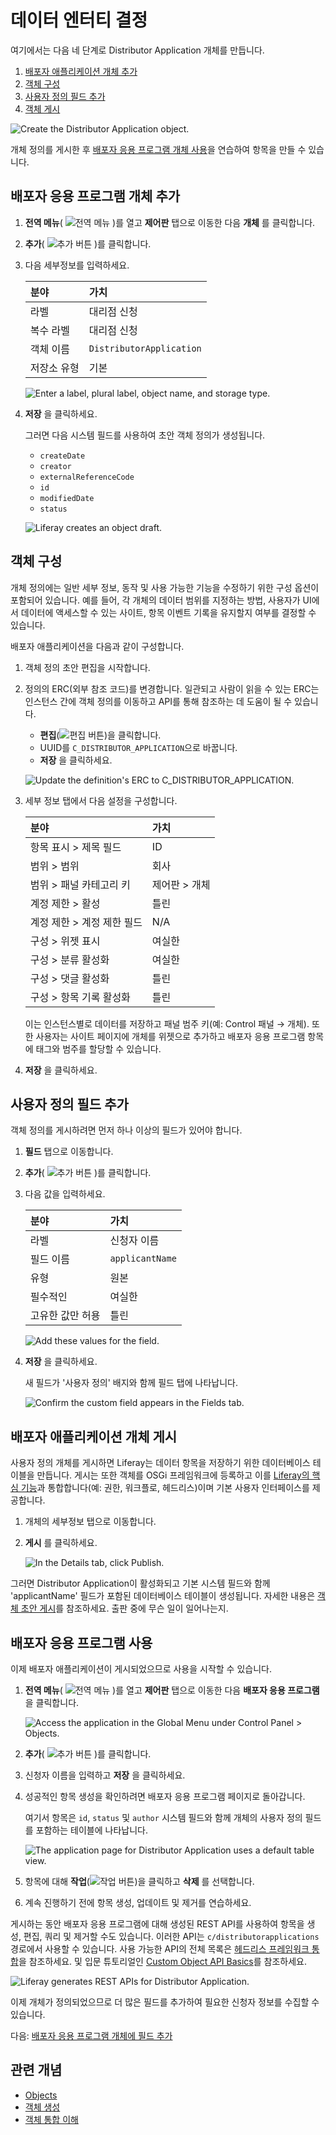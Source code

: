 # 데이터 엔터티 결정

여기에서는 다음 네 단계로 Distributor Application 개체를 만듭니다.

1. [배포자 애플리케이션 개체 추가](#adding-the-distributor-application-object)
1. [객체 구성](#configuring-the-object)
1. [사용자 정의 필드 추가](#adding-a-custom-field)
1. [객체 게시](#publishing-the-distributor-application-object)

![Create the Distributor Application object.](./determining-data-entities/images/01.png)

개체 정의를 게시한 후 [배포자 응용 프로그램 개체 사용](#using-distributor-applications)을 연습하여 항목을 만들 수 있습니다.

## 배포자 응용 프로그램 개체 추가

1. **전역 메뉴**( ![전역 메뉴](../../images/icon-applications-menu.png) )를 열고 **제어판** 탭으로 이동한 다음 **개체** 를 클릭합니다.

1. **추가**( ![추가 버튼](../../images/icon-add.png) )를 클릭합니다.

1. 다음 세부정보를 입력하세요.

   | 분야     | 가치                       |
   | :----- | :----------------------- |
   | 라벨     | 대리점 신청                   |
   | 복수 라벨  | 대리점 신청                   |
   | 객체 이름  | `DistributorApplication` |
   | 저장소 유형 | 기본                       |

   ![Enter a label, plural label, object name, and storage type.](./determining-data-entities/images/02.png)

1. **저장** 을 클릭하세요.

   그러면 다음 시스템 필드를 사용하여 초안 객체 정의가 생성됩니다.

   * `createDate`
   * `creator`
   * `externalReferenceCode`
   * `id`
   * `modifiedDate`
   * `status`

   ![Liferay creates an object draft.](./determining-data-entities/images/03.png)

## 객체 구성

개체 정의에는 일반 세부 정보, 동작 및 사용 가능한 기능을 수정하기 위한 구성 옵션이 포함되어 있습니다. 예를 들어, 각 개체의 데이터 범위를 지정하는 방법, 사용자가 UI에서 데이터에 액세스할 수 있는 사이트, 항목 이벤트 기록을 유지할지 여부를 결정할 수 있습니다.

배포자 애플리케이션을 다음과 같이 구성합니다.

1. 객체 정의 초안 편집을 시작합니다.

1. 정의의 ERC(외부 참조 코드)를 변경합니다. 일관되고 사람이 읽을 수 있는 ERC는 인스턴스 간에 객체 정의를 이동하고 API를 통해 참조하는 데 도움이 될 수 있습니다.

   * **편집**(![편집 버튼](../../images/icon-edit.png))을 클릭합니다.
   * UUID를 `C_DISTRIBUTOR_APPLICATION`으로 바꿉니다.
   * **저장** 을 클릭하세요.

   ![Update the definition's ERC to C_DISTRIBUTOR_APPLICATION.](./determining-data-entities/images/04.png)

1. 세부 정보 탭에서 다음 설정을 구성합니다.

   | 분야               | 가치       |
   | :--------------- | :------- |
   | 항목 표시 > 제목 필드    | ID       |
   | 범위 > 범위          | 회사       |
   | 범위 > 패널 카테고리 키   | 제어판 > 개체 |
   | 계정 제한 > 활성       | 틀린       |
   | 계정 제한 > 계정 제한 필드 | N/A      |
   | 구성 > 위젯 표시       | 여실한      |
   | 구성 > 분류 활성화      | 여실한      |
   | 구성 > 댓글 활성화      | 틀린       |
   | 구성 > 항목 기록 활성화   | 틀린       |

   이는 인스턴스별로 데이터를 저장하고 패널 범주 키(예: Control 패널 &rarr; 개체). 또한 사용자는 사이트 페이지에 개체를 위젯으로 추가하고 배포자 응용 프로그램 항목에 태그와 범주를 할당할 수 있습니다.

1. **저장** 을 클릭하세요.

## 사용자 정의 필드 추가

객체 정의를 게시하려면 먼저 하나 이상의 필드가 있어야 합니다.

1. **필드** 탭으로 이동합니다.

1. **추가**( ![추가 버튼](../../images/icon-add.png) )를 클릭합니다.

1. 다음 값을 입력하세요.

   | 분야        | 가치              |
   | :-------- | :-------------- |
   | 라벨        | 신청자 이름          |
   | 필드 이름     | `applicantName` |
   | 유형        | 원본              |
   | 필수적인      | 여실한             |
   | 고유한 값만 허용 | 틀린              |

   ![Add these values for the field.](./determining-data-entities/images/05.png)

1. **저장** 을 클릭하세요.

   새 필드가 '사용자 정의' 배지와 함께 필드 탭에 나타납니다.

   ![Confirm the custom field appears in the Fields tab.](./determining-data-entities/images/06.png)

## 배포자 애플리케이션 개체 게시

사용자 정의 개체를 게시하면 Liferay는 데이터 항목을 저장하기 위한 데이터베이스 테이블을 만듭니다. 게시는 또한 객체를 OSGi 프레임워크에 등록하고 이를 [Liferay의 핵심 기능](https://learn.liferay.com/w/dxp/building-applications/objects/understanding-object-integrations)과 통합합니다(예: 권한, 워크플로, 헤드리스)이며 기본 사용자 인터페이스를 제공합니다.

1. 개체의 세부정보 탭으로 이동합니다.

1. **게시** 를 클릭하세요.

   ![In the Details tab, click Publish.](./determining-data-entities/images/07.png)

그러면 Distributor Application이 활성화되고 기본 시스템 필드와 함께 'applicantName' 필드가 포함된 데이터베이스 테이블이 생성됩니다. 자세한 내용은 [객체 초안 게시](https://learn.liferay.com/en/w/dxp/building-applications/objects/creating-and-managing-objects/creating-objects#publishing-object-drafts)를 참조하세요. 출판 중에 무슨 일이 일어나는지.

## 배포자 응용 프로그램 사용

이제 배포자 애플리케이션이 게시되었으므로 사용을 시작할 수 있습니다.

1. **전역 메뉴**( ![전역 메뉴](../../images/icon-applications-menu.png) )를 열고 **제어판** 탭으로 이동한 다음 **배포자 응용 프로그램** 을 클릭합니다.

   ![Access the application in the Global Menu under Control Panel > Objects.](./determining-data-entities/images/08.png)

1. **추가**( ![추가 버튼](../../images/icon-add.png) )를 클릭합니다.

1. 신청자 이름을 입력하고 **저장** 을 클릭하세요.

1. 성공적인 항목 생성을 확인하려면 배포자 응용 프로그램 페이지로 돌아갑니다.

   여기서 항목은 `id`, `status` 및 `author` 시스템 필드와 함께 개체의 사용자 정의 필드를 포함하는 테이블에 나타납니다.

   ![The application page for Distributor Application uses a default table view.](./determining-data-entities/images/09.png)

1. 항목에 대해 **작업**(![작업 버튼](../../images/icon-actions.png))을 클릭하고 **삭제** 를 선택합니다.

1. 계속 진행하기 전에 항목 생성, 업데이트 및 제거를 연습하세요.

게시하는 동안 배포자 응용 프로그램에 대해 생성된 REST API를 사용하여 항목을 생성, 편집, 쿼리 및 제거할 수도 있습니다. 이러한 API는 `c/distributorapplications` 경로에서 사용할 수 있습니다. 사용 가능한 API의 전체 목록은 [헤드리스 프레임워크 통합](https://learn.liferay.com/en/w/dxp/building-applications/objects/understanding-object-integrations/using-custom-object-apis)을 참조하세요. 및 입문 튜토리얼인 [Custom Object API Basics](https://learn.liferay.com/en/w/dxp/building-applications/objects/objects-tutorials/using-apis/object-api-basics)를 참조하세요.

![Liferay generates REST APIs for Distributor Application.](./determining-data-entities/images/10.png)

이제 개체가 정의되었으므로 더 많은 필드를 추가하여 필요한 신청자 정보를 수집할 수 있습니다.

다음: [배포자 응용 프로그램 개체에 필드 추가](./adding-fields-to-the-distributor-application-object.md)

## 관련 개념

* [Objects](https://learn.liferay.com/en/w/dxp/building-applications/objects)
* [객체 생성](https://learn.liferay.com/en/w/dxp/building-applications/objects/creating-and-managing-objects/creating-objects)
* [객체 통합 이해](https://learn.liferay.com/w/dxp/building-applications/objects/understanding-object-integrations)
